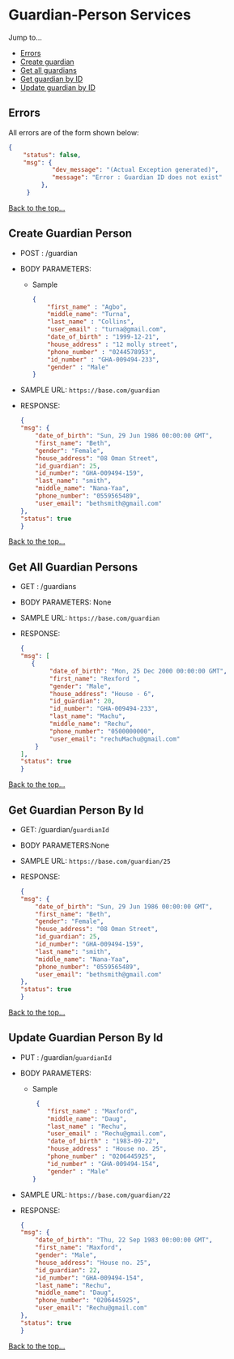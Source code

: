 # Guardian-Person Services

Jump to...
- [Errors](#errors)
- [Create guardian](#create-guardian-person)
- [Get all guardians](#get-all-guardian-persons)
- [Get guardian by ID](#get-guardian-person-by-id)
- [Update guardian by ID](#update-guardian-person-by-id)


## Errors
All errors are of the form shown below:
```json
{
    "status": false,
    "msg": {
            "dev_message": "(Actual Exception generated)",
            "message": "Error : Guardian ID does not exist"
         },
     }
```
[Back to the top...](#guardian-person-services)




## Create Guardian Person		
- POST : /guardian      
- BODY PARAMETERS: 	
    - Sample
        ```json
        {
            "first_name" : "Agbo",
            "middle_name": "Turna",
            "last_name" : "Collins",
            "user_email" : "turna@gmail.com",
            "date_of_birth" : "1999-12-21",
            "house_address" : "12 molly street",
            "phone_number" : "0244578953",
            "id_number" : "GHA-009494-233",
            "gender" : "Male"
        }
        ```
- SAMPLE URL: `https://base.com/guardian`   

- RESPONSE:
    ```json
   {
    "msg": {
        "date_of_birth": "Sun, 29 Jun 1986 00:00:00 GMT",
        "first_name": "Beth",
        "gender": "Female",
        "house_address": "08 Oman Street",
        "id_guardian": 25,
        "id_number": "GHA-009494-159",
        "last_name": "smith",
        "middle_name": "Nana-Yaa",
        "phone_number": "0559565489",
        "user_email": "bethsmith@gmail.com"
    },
    "status": true
   }
    ```     
[Back to the top...](#guardian-person-services)

## Get All Guardian Persons	        	
- GET : /guardians

- BODY PARAMETERS: None 

- SAMPLE URL: `https://base.com/guardian` 

- RESPONSE:
    ```json
    {
    "msg": [
       {
            "date_of_birth": "Mon, 25 Dec 2000 00:00:00 GMT",
            "first_name": "Rexford ",
            "gender": "Male",
            "house_address": "House - 6",
            "id_guardian": 20,
            "id_number": "GHA-009494-233",
            "last_name": "Machu",
            "middle_name": "Rechu",
            "phone_number": "0500000000",
            "user_email": "rechuMachu@gmail.com"
        }
    ],
    "status": true
    }
    ``` 
[Back to the top...](#guardian-person-services)

## Get Guardian Person By Id
- GET: /guardian/`guardianId`

- BODY PARAMETERS:None

- SAMPLE URL: `https://base.com/guardian/25` 

- RESPONSE: 
    ```json
  {
    "msg": {
        "date_of_birth": "Sun, 29 Jun 1986 00:00:00 GMT",
        "first_name": "Beth",
        "gender": "Female",
        "house_address": "08 Oman Street",
        "id_guardian": 25,
        "id_number": "GHA-009494-159",
        "last_name": "smith",
        "middle_name": "Nana-Yaa",
        "phone_number": "0559565489",
        "user_email": "bethsmith@gmail.com"
    },
    "status": true
   }
    ```    
[Back to the top...](#guardian-person-services)

## Update Guardian Person By Id		
- PUT : /guardian/`guardianId` 

- BODY PARAMETERS: 
    - Sample
        ```json
         {
            "first_name" : "Maxford",
            "middle_name": "Daug",
            "last_name" : "Rechu",
            "user_email" : "Rechu@gmail.com",
            "date_of_birth" : "1983-09-22",
            "house_address" : "House no. 25",
            "phone_number" : "0206445925",
            "id_number" : "GHA-009494-154",
            "gender" : "Male"
        }
        ```
- SAMPLE URL: `https://base.com/guardian/22` 

- RESPONSE:
    ```json
  {
    "msg": {
        "date_of_birth": "Thu, 22 Sep 1983 00:00:00 GMT",
        "first_name": "Maxford",
        "gender": "Male",
        "house_address": "House no. 25",
        "id_guardian": 22,
        "id_number": "GHA-009494-154",
        "last_name": "Rechu",
        "middle_name": "Daug",
        "phone_number": "0206445925",
        "user_email": "Rechu@gmail.com"
    },
    "status": true
  }
    ```    
[Back to the top...](#guardian-person-services)
